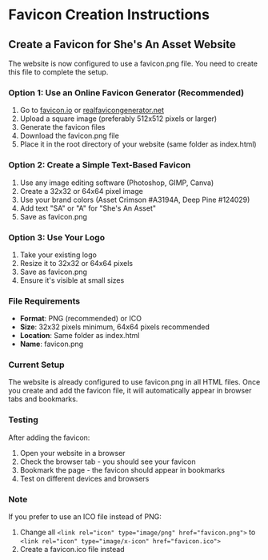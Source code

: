 # Favicon Creation Instructions

## Create a Favicon for She's An Asset Website

The website is now configured to use a favicon.png file. You need to create this file to complete the setup.

### Option 1: Use an Online Favicon Generator (Recommended)

1. Go to [favicon.io](https://favicon.io/) or [realfavicongenerator.net](https://realfavicongenerator.net/)
2. Upload a square image (preferably 512x512 pixels or larger)
3. Generate the favicon files
4. Download the favicon.png file
5. Place it in the root directory of your website (same folder as index.html)

### Option 2: Create a Simple Text-Based Favicon

1. Use any image editing software (Photoshop, GIMP, Canva)
2. Create a 32x32 or 64x64 pixel image
3. Use your brand colors (Asset Crimson #A3194A, Deep Pine #124029)
4. Add text "SA" or "A" for "She's An Asset"
5. Save as favicon.png

### Option 3: Use Your Logo

1. Take your existing logo
2. Resize it to 32x32 or 64x64 pixels
3. Save as favicon.png
4. Ensure it's visible at small sizes

### File Requirements

- **Format**: PNG (recommended) or ICO
- **Size**: 32x32 pixels minimum, 64x64 pixels recommended
- **Location**: Same folder as index.html
- **Name**: favicon.png

### Current Setup

The website is already configured to use favicon.png in all HTML files. Once you create and add the favicon file, it will automatically appear in browser tabs and bookmarks.

### Testing

After adding the favicon:
1. Open your website in a browser
2. Check the browser tab - you should see your favicon
3. Bookmark the page - the favicon should appear in bookmarks
4. Test on different devices and browsers

### Note

If you prefer to use an ICO file instead of PNG:
1. Change all `<link rel="icon" type="image/png" href="favicon.png">` to `<link rel="icon" type="image/x-icon" href="favicon.ico">`
2. Create a favicon.ico file instead
